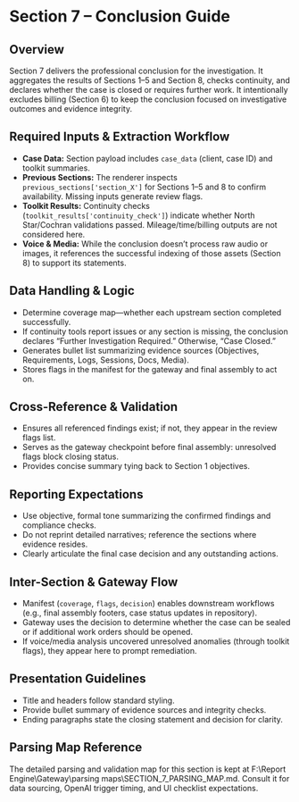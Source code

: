 ﻿# Section 7 – Conclusion Guide

## Overview
Section 7 delivers the professional conclusion for the investigation. It aggregates the results of Sections 1–5 and Section 8, checks continuity, and declares whether the case is closed or requires further work. It intentionally excludes billing (Section 6) to keep the conclusion focused on investigative outcomes and evidence integrity.

## Required Inputs & Extraction Workflow
- **Case Data:** Section payload includes `case_data` (client, case ID) and toolkit summaries.
- **Previous Sections:** The renderer inspects `previous_sections['section_X']` for Sections 1–5 and 8 to confirm availability. Missing inputs generate review flags.
- **Toolkit Results:** Continuity checks (`toolkit_results['continuity_check']`) indicate whether North Star/Cochran validations passed. Mileage/time/billing outputs are not considered here.
- **Voice & Media:** While the conclusion doesn’t process raw audio or images, it references the successful indexing of those assets (Section 8) to support its statements.

## Data Handling & Logic
- Determine coverage map—whether each upstream section completed successfully.
- If continuity tools report issues or any section is missing, the conclusion declares “Further Investigation Required.” Otherwise, “Case Closed.”
- Generates bullet list summarizing evidence sources (Objectives, Requirements, Logs, Sessions, Docs, Media).
- Stores flags in the manifest for the gateway and final assembly to act on.

## Cross-Reference & Validation
- Ensures all referenced findings exist; if not, they appear in the review flags list.
- Serves as the gateway checkpoint before final assembly: unresolved flags block closing status.
- Provides concise summary tying back to Section 1 objectives.

## Reporting Expectations
- Use objective, formal tone summarizing the confirmed findings and compliance checks.
- Do not reprint detailed narratives; reference the sections where evidence resides.
- Clearly articulate the final case decision and any outstanding actions.

## Inter-Section & Gateway Flow
- Manifest (`coverage`, `flags`, `decision`) enables downstream workflows (e.g., final assembly footers, case status updates in repository).
- Gateway uses the decision to determine whether the case can be sealed or if additional work orders should be opened.
- If voice/media analysis uncovered unresolved anomalies (through toolkit flags), they appear here to prompt remediation.

## Presentation Guidelines
- Title and headers follow standard styling.
- Provide bullet summary of evidence sources and integrity checks.
- Ending paragraphs state the closing statement and decision for clarity.

## Parsing Map Reference
The detailed parsing and validation map for this section is kept at F:\Report Engine\Gateway\parsing maps\SECTION_7_PARSING_MAP.md. Consult it for data sourcing, OpenAI trigger timing, and UI checklist expectations.

